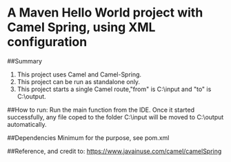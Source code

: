 # A Maven Hello World project with Camel Spring, using XML configuration
##Summary
1. This project uses Camel and Camel-Spring.
2. This project can be run as standalone only.
3. This project starts a single Camel route,"from" is C:\input and "to" is C:\output.

##How to run:
Run the main function from the IDE. Once it started successfully, any file coped to the folder C:\input
will be moved to C:\output automatically.

##Dependencies
Minimum for the purpose, see pom.xml

##Reference, and credit to:
https://www.javainuse.com/camel/camelSpring